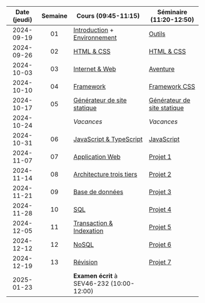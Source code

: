 | Date (jeudi) | Semaine | Cours (09:45-11:15)                                            | Séminaire (11:20-12:50)                            |
| :----------: | :-----: | -------------------------------------------------------------- | -------------------------------------------------- |
|  2024-09-19  |   01    | [Introduction](/docs/intro) + [Environnement](/docs/cours/env) | [Outils](/docs/seminaire/outils)                   |
|  2024-09-26  |   02    | [HTML & CSS](/docs/cours/html-css)                             | [HTML & CSS](/docs/seminaire/html-css)             |
|  2024-10-03  |   03    | [Internet & Web](/docs/cours/internet-web)                     | [Aventure](/docs/seminaire/aventure)               |
|  2024-10-10  |   04    | [Framework](/docs/cours/framework)                             | [Framework CSS](/docs/seminaire/framework-css)     |
|  2024-10-17  |   05    | [Générateur de site statique](/docs/cours/ssg)                 | [Générateur de site statique](/docs/seminaire/ssg) |
|  2024-10-24  |         | _Vacances_                                                     | _Vacances_                                         |
|  2024-10-31  |   06    | [JavaScript & TypeScript](/docs/cours/js-ts)                   | [JavaScript](/docs/seminaire/javascript)           |
|  2024-11-07  |   07    | [Application Web](/docs/cours/app)                             | [Projet 1](/docs/seminaire/projet#semaine-1)       |
|  2024-11-14  |   08    | [Architecture trois tiers](/docs/cours/architecture)           | [Projet 2](/docs/seminaire/projet#semaine-2)       |
|  2024-11-21  |   09    | [Base de données](/docs/cours/database)                        | [Projet 3](/docs/seminaire/projet#semaine-3)       |
|  2024-11-28  |   10    | [SQL](/docs/cours/sql)                                         | [Projet 4](/docs/seminaire/projet#semaine-4)       |
|  2024-12-05  |   11    | [Transaction & Indexation](/docs/cours/txn-idx)                | [Projet 5](/docs/seminaire/projet#semaine-5)       |
|  2024-12-12  |   12    | [NoSQL](/docs/cours/nosql)                                     | [Projet 6](/docs/seminaire/projet#semaine-6)       |
|  2024-12-19  |   13    | [Révision](/docs/cours/revision)                               | [Projet 7](/docs/seminaire/projet#semaine-7)                   |
|  2025-01-23  |         | **Examen écrit** à SEV46-232 (10:00-12:00)                     |                                                    |
